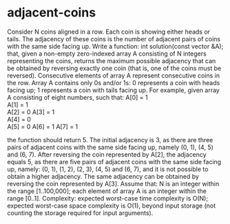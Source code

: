 # adjacent-coins

Consider N coins aligned in a row. Each coin is showing either heads
or tails. The adjacency of these coins is the number of adjacent pairs
of coins with the same side facing up.
Write a function:
int solution(const vector<int> &A);
that, given a non-empty zero-indexed array A consisting of N integers
representing the coins, returns the maximum possible adjacency that
can be obtained by reversing exactly one coin (that is, one of the
coins must be reversed). Consecutive elements of array A represent
consecutive coins in the row. Array A contains only 0s and/or 1s:
0 represents a coin with heads facing up;
1 represents a coin with tails facing up.
For example, given array A consisting of eight numbers, such that:
  A[0] = 1  
  A[1] = 1  
  A[2] = 0
  A[3] = 1  
  A[4] = 0  
  A[5] = 0
  A[6] = 1
  A[7] = 1

the function should return 5. The initial adjacency is 3, as there are
three pairs of adjacent coins with the same side facing up, namely (0,
1), (4, 5) and (6, 7). After reversing the coin represented by A[2],
the adjacency equals 5, as there are five pairs of adjacent coins with
the same side facing up, namely: (0, 1), (1, 2), (2, 3), (4, 5) and
(6, 7), and it is not possible to obtain a higher adjacency.
The same adjacency can be obtained by reversing the coin represented
by A[3].
Assume that:
N is an integer within the range [1..100,000];
each element of array A is an integer within the range [0..1].
Complexity:
expected worst-case time complexity is O(N);
expected worst-case space complexity is O(1), beyond input storage
(not counting the storage required for input arguments). 
